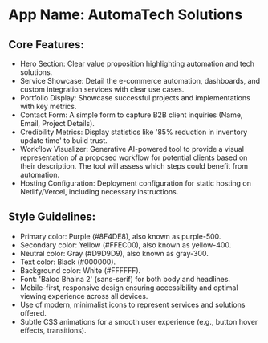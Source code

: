 # **App Name**: AutomaTech Solutions

## Core Features:

- Hero Section: Clear value proposition highlighting automation and tech solutions.
- Service Showcase: Detail the e-commerce automation, dashboards, and custom integration services with clear use cases.
- Portfolio Display: Showcase successful projects and implementations with key metrics.
- Contact Form: A simple form to capture B2B client inquiries (Name, Email, Project Details).
- Credibility Metrics: Display statistics like '85% reduction in inventory update time' to build trust.
- Workflow Visualizer: Generative AI-powered tool to provide a visual representation of a proposed workflow for potential clients based on their description. The tool will assess which steps could benefit from automation.
- Hosting Configuration: Deployment configuration for static hosting on Netlify/Vercel, including necessary instructions.

## Style Guidelines:

- Primary color: Purple (#8F4DE8), also known as purple-500.
- Secondary color: Yellow (#FFEC00), also known as yellow-400.
- Neutral color: Gray (#D9D9D9), also known as gray-300.
- Text color: Black (#000000).
- Background color: White (#FFFFFF).
- Font: 'Baloo Bhaina 2' (sans-serif) for both body and headlines.
- Mobile-first, responsive design ensuring accessibility and optimal viewing experience across all devices.
- Use of modern, minimalist icons to represent services and solutions offered.
- Subtle CSS animations for a smooth user experience (e.g., button hover effects, transitions).